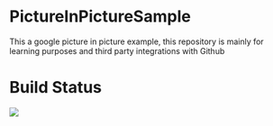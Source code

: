 # PictureInPictureSample
This a google picture in picture example, this repository is mainly for learning purposes and third party integrations with Github

# Build Status
[![](https://teamcity.rebtel.com/app/rest/builds/buildType:Android_Build/statusIcon.svg)](https://teamcity.rebtel.com/viewType.html?buildTypeId=Android_Build)
